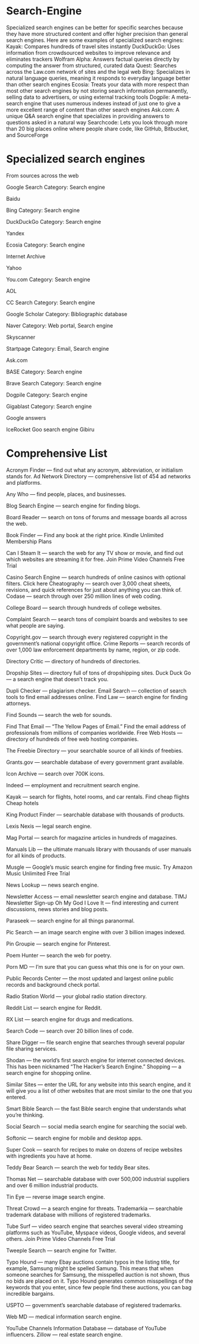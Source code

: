 # Search-Engine
Specialized search engines can be better for specific searches because they have more structured content and offer higher precision than general search engines. Here are some examples of specialized search engines:
Kayak: Compares hundreds of travel sites instantly
DuckDuckGo: Uses information from crowdsourced websites to improve relevance and eliminates trackers
Wolfram Alpha: Answers factual queries directly by computing the answer from structured, curated data
Quest: Searches across the Law.com network of sites and the legal web
Bing: Specializes in natural language queries, meaning it responds to everyday language better than other search engines
Ecosia: Treats your data with more respect than most other search engines by not storing search information permanently, selling data to advertisers, or using external tracking tools
Dogpile: A meta-search engine that uses numerous indexes instead of just one to give a more excellent range of content than other search engines
Ask.com: A unique Q&A search engine that specializes in providing answers to questions asked in a natural way
Searchcode: Lets you look through more than 20 big places online where people share code, like GitHub, Bitbucket, and SourceForge

# Specialized search engines
From sources across the web

Google Search
Category: Search engine

Baidu

Bing
Category: Search engine

DuckDuckGo
Category: Search engine

Yandex

Ecosia
Category: Search engine

Internet Archive

Yahoo

You.com
Category: Search engine

AOL

CC Search
Category: Search engine

Google Scholar
Category: Bibliographic database

Naver
Category: Web portal, Search engine

Skyscanner

Startpage
Category: Email, Search engine

Ask.com

BASE
Category: Search engine

Brave Search
Category: Search engine

Dogpile
Category: Search engine

Gigablast
Category: Search engine

Google answers

IceRocket
Goo search engine
Gibiru

# Comprehensive List

Acronym Finder — find out what any acronym, abbreviation, or initialism stands for.
Ad Network Directory — comprehensive list of 454 ad networks and platforms.

Any Who — find people, places, and businesses.

Blog Search Engine — search engine for finding blogs.

Board Reader — search on tons of forums and message boards all across the web.

Book Finder — Find any book at the right price.
Kindle Unlimited Membership Plans

Can I Steam It — search the web for any TV show or movie, and find out which websites are streaming it for free.
Join Prime Video Channels Free Trial


Casino Search Engine — search hundreds of online casinos with optional filters.
Click here
Cheatography — search over 3,000 cheat sheets, revisions, and quick references for just about anything you can think of.
Codase — search through over 250 million lines of web coding.

College Board — search through hundreds of college websites.

Complaint Search — search tons of complaint boards and websites to see what people are saying.

Copyright.gov — search through every registered copyright in the government’s national copyright office.
Crime Reports — search records of over 1,000 law enforcement departments by name, region, or zip code.

Directory Critic — directory of hundreds of directories.

Dropship Sites — directory full of tons of dropshipping sites.
Duck Duck Go — a search engine that doesn’t track you.

Dupli Checker — plagiarism checker.
Email Search — collection of search tools to find email addresses online.
Find Law — search engine for finding attorneys.

Find Sounds — search the web for sounds.

Find That Email — “The Yellow Pages of Email.” Find the email address of professionals from millions of companies worldwide.
Free Web Hosts — directory of hundreds of free web hosting companies.

The Freebie Directory — your searchable source of all kinds of freebies.

Grants.gov — searchable database of every government grant available.

Icon Archive — search over 700K icons.

Indeed — employment and recruitment search engine.

Kayak — search for flights, hotel rooms, and car rentals.
Find cheap flights
Cheap hotels

King Product Finder — searchable database with thousands of products.

Lexis Nexis — legal search engine.

Mag Portal — search for magazine articles in hundreds of magazines.

Manuals Lib — the ultimate manuals library with thousands of user manuals for all kinds of products.

Musgle — Google’s music search engine for finding free music.
Try Amazon Music Unlimited Free Trial


News Lookup — news search engine.

Newsletter Access — email newsletter search engine and database.
TIMJ Newsletter Sign-up
Oh My God I Love It — find interesting and current discussions, news stories and blog posts.

Paraseek — search engine for all things paranormal.

Pic Search — an image search engine with over 3 billion images indexed.

Pin Groupie — search engine for Pinterest.

Poem Hunter — search the web for poetry.

Porn MD — I’m sure that you can guess what this one is for on your own.


Public Records Center — the most updated and largest online public records and background check portal.

Radio Station World — your global radio station directory.

Reddit List — search engine for Reddit.

RX List — search engine for drugs and medications.

Search Code — search over 20 billion lines of code.

Share Digger — file search engine that searches through several popular file sharing services.

Shodan — the world’s first search engine for internet connected devices. This has been nicknamed “The Hacker’s Search Engine.”
Shopping — a search engine for shopping online.

Similar Sites — enter the URL for any website into this search engine, and it will give you a list of other websites that are most similar to the one that you entered.

Smart Bible Search — the fast Bible search engine that understands what you’re thinking.

Social Search — social media search engine for searching the social web.

Softonic — search engine for mobile and desktop apps.

Super Cook — search for recipes to make on dozens of recipe websites with ingredients you have at home.

Teddy Bear Search — search the web for teddy Bear sites.

Thomas Net — searchable database with over 500,000 industrial suppliers and over 6 million industrial products.

Tin Eye — reverse image search engine.

Threat Crowd — a search engine for threats.
Trademarkia — searchable trademark database with millions of registered trademarks.

Tube Surf — video search engine that searches several video streaming platforms such as YouTube, Myspace videos, Google videos, and several others.
Join Prime Video Channels Free Trial


Tweeple Search — search engine for Twitter.

Typo Hound — many Ebay auctions contain typos in the listing title, for example, Samsung might be spelled Samung. This means that when someone searches for Samsung, the misspelled auction is not shown, thus no bids are placed on it. Typo Hound generates common misspellings of the keywords that you enter, since few people find these auctions, you can bag incredible bargains.

USPTO — government’s searchable database of registered trademarks.

Web MD — medical information search engine.

YouTube Channels Information Database — database of YouTube influencers.
Zillow — real estate search engine.
